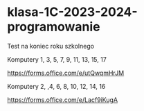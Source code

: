 # klasa-1C-2023-2024-programowanie

Test na koniec roku szkolnego

Komputery 1, 3, 5, 7, 9, 11, 13, 15, 17

https://forms.office.com/e/utQwqmHrJM

Komputery 2, ,4, 6, 8, 10, 12, 14, 16

https://forms.office.com/e/Lacf9iKugA
